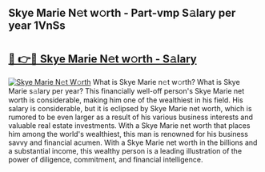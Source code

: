 ## Skye Marie N𝚎t w𝚘rth - Part-vmp S𝚊lary per year 1VnSs

# <h2><a href="http://gc4qvq1.nevu.top/?p=Skye+Marie">🔗 👉🔴 Skye Marie N𝚎t w𝚘rth - S𝚊lary</a></h2>

[![Skye Marie N𝚎t W𝚘rth](https://i.imgur.com/Oavwk0R.jpeg)](http://gc4qvq1.nevu.top/?p=Skye+Marie)
What is Skye Marie n𝚎t w𝚘rth? What is Skye Marie s𝚊lary per year?
This financially well-off person's Skye Marie net worth is considerable, making him one of the wealthiest in his field. His salary is considerable, but it is eclipsed by Skye Marie net worth, which is rumored to be even larger as a result of his various business interests and valuable real estate investments. With a Skye Marie net worth that places him among the world's wealthiest, this man is renowned for his business savvy and financial acumen. With a Skye Marie net worth in the billions and a substantial income, this wealthy person is a leading illustration of the power of diligence, commitment, and financial intelligence.
